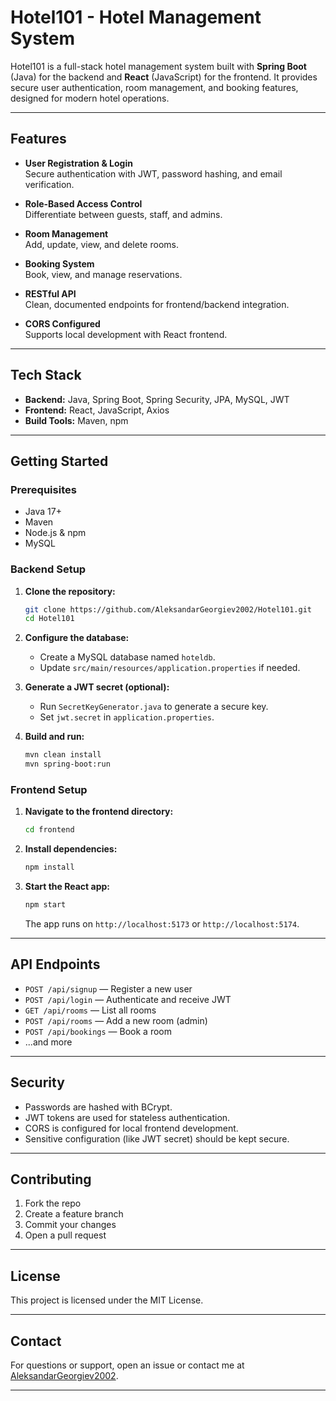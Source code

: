 # Hotel101 - Hotel Management System

Hotel101 is a full-stack hotel management system built with **Spring Boot** (Java) for the backend and **React** (JavaScript) for the frontend. It provides secure user authentication, room management, and booking features, designed for modern hotel operations.

---

## Features

- **User Registration & Login**  
  Secure authentication with JWT, password hashing, and email verification.

- **Role-Based Access Control**  
  Differentiate between guests, staff, and admins.

- **Room Management**  
  Add, update, view, and delete rooms.

- **Booking System**  
  Book, view, and manage reservations.

- **RESTful API**  
  Clean, documented endpoints for frontend/backend integration.

- **CORS Configured**  
  Supports local development with React frontend.

---

## Tech Stack

- **Backend:** Java, Spring Boot, Spring Security, JPA, MySQL, JWT
- **Frontend:** React, JavaScript, Axios
- **Build Tools:** Maven, npm

---

## Getting Started

### Prerequisites

- Java 17+
- Maven
- Node.js & npm
- MySQL

### Backend Setup

1. **Clone the repository:**
   ```sh
   git clone https://github.com/AleksandarGeorgiev2002/Hotel101.git
   cd Hotel101
   ```

2. **Configure the database:**
   - Create a MySQL database named `hoteldb`.
   - Update `src/main/resources/application.properties` if needed.

3. **Generate a JWT secret (optional):**
   - Run `SecretKeyGenerator.java` to generate a secure key.
   - Set `jwt.secret` in `application.properties`.

4. **Build and run:**
   ```sh
   mvn clean install
   mvn spring-boot:run
   ```

### Frontend Setup

1. **Navigate to the frontend directory:**
   ```sh
   cd frontend
   ```

2. **Install dependencies:**
   ```sh
   npm install
   ```

3. **Start the React app:**
   ```sh
   npm start
   ```
   The app runs on `http://localhost:5173` or `http://localhost:5174`.

---

## API Endpoints

- `POST /api/signup` — Register a new user
- `POST /api/login` — Authenticate and receive JWT
- `GET /api/rooms` — List all rooms
- `POST /api/rooms` — Add a new room (admin)
- `POST /api/bookings` — Book a room
- ...and more

---

## Security

- Passwords are hashed with BCrypt.
- JWT tokens are used for stateless authentication.
- CORS is configured for local frontend development.
- Sensitive configuration (like JWT secret) should be kept secure.

---

## Contributing

1. Fork the repo
2. Create a feature branch
3. Commit your changes
4. Open a pull request

---

## License

This project is licensed under the MIT License.

---

## Contact

For questions or support, open an issue or contact me at [AleksandarGeorgiev2002](https://github.com/AleksandarGeorgiev2002).

---
